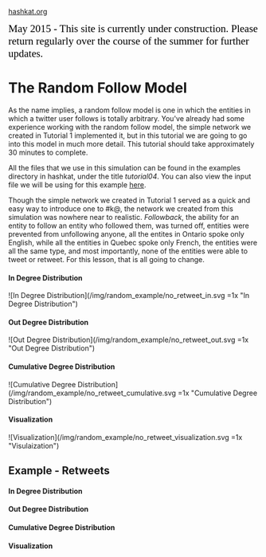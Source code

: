 [hashkat.org](http://hashkat.org)

<span style="color:black; font-family:Georgia; font-size:1.5em;">May 2015 - This site is currently under construction. Please return regularly over the course of the summer for further updates. </span>

# The Random Follow Model

As the name implies, a random follow model is one in which the entities in which a twitter user follows is totally arbitrary.
You've already had some experience working with the random follow model, the simple network we created in Tutorial 1 implemented it,
but in this tutorial we are going to go into this model in much more detail. This tutorial should take approximately 30 minutes to complete.

All the files that we use in this simulation can be found in the examples directory in hashkat, under the title *tutorial04*.
You can also view the input file we will be using for this example [here](https://github.com/hashkat/hashkat/blob/master/examples/Random_Graph/INFILE.yaml).

Though the simple network we created in Tutorial 1 served as a quick and easy way to introduce one to #k@, the network we created from this
simulation was nowhere near to realistic. *Followback*, the ability for an entity to follow an entity who followed them, was turned off,
entities were prevented from unfollowing anyone, all the entites in Ontario spoke only English, while all the entities in Quebec spoke only
French, the entities were all the same type, and most importantly, none of the entities were able to tweet or retweet. For this lesson,
that is all going to change.

#### In Degree Distribution

![In Degree Distribution](/img/random_example/no_retweet_in.svg =1x  "In Degree Distribution")

#### Out Degree Distribution

![Out Degree Distribution](/img/random_example/no_retweet_out.svg =1x  "Out Degree Distribution")

#### Cumulative Degree Distribution 

![Cumulative Degree Distribution](/img/random_example/no_retweet_cumulative.svg =1x  "Cumulative Degree Distribution")

#### Visualization

![Visualization](/img/random_example/no_retweet_visualization.svg =1x  "Visulaization")

## Example - Retweets



#### In Degree Distribution



#### Out Degree Distribution



#### Cumulative Degree Distribution



#### Visualization



